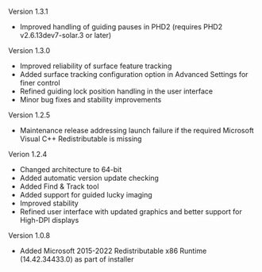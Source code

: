 Version 1.3.1
* Improved handling of guiding pauses in PHD2 (requires PHD2 v2.6.13dev7-solar.3 or later)

Version 1.3.0

* Improved reliability of surface feature tracking
* Added surface tracking configuration option in Advanced Settings for finer control
* Refined guiding lock position handling in the user interface
* Minor bug fixes and stability improvements

Version 1.2.5

* Maintenance release addressing launch failure if the required Microsoft Visual C++ Redistributable is missing

Verion 1.2.4

* Changed architecture to 64-bit
* Added automatic version update checking
* Added Find & Track tool
* Added support for guided lucky imaging
* Improved stability
* Refined user interface with updated graphics and better support for High-DPI displays

Version 1.0.8

* Added Microsoft 2015-2022 Redistributable x86 Runtime (14.42.34433.0) as part of installer
 
